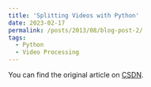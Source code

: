 ```yaml
---
title: 'Splitting Videos with Python'
date: 2023-02-17
permalink: /posts/2013/08/blog-post-2/
tags:
  - Python
  - Video Processing
---
```

You can find the original article on [CSDN](https://blog.csdn.net/weixin_47986386/article/details/129094855?spm=1001.2014.3001.5501).

